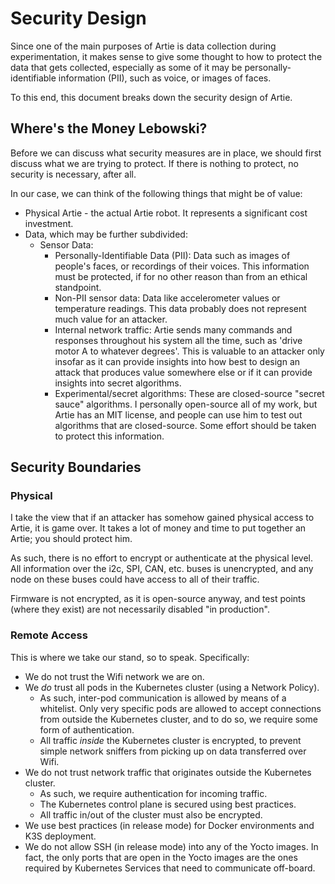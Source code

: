 # Security Design

Since one of the main purposes of Artie is data collection during experimentation,
it makes sense to give some thought to how to protect the data that gets collected,
especially as some of it may be personally-identifiable information (PII), such
as voice, or images of faces.

To this end, this document breaks down the security design of Artie.

## Where's the Money Lebowski?

Before we can discuss what security measures are in place, we should first
discuss what we are trying to protect. If there is nothing to protect, no
security is necessary, after all.

In our case, we can think of the following things that might be of value:

* Physical Artie - the actual Artie robot. It represents a significant cost investment.
* Data, which may be further subdivided:
    * Sensor Data:
        * Personally-Identifiable Data (PII): Data such as images of people's faces, or
          recordings of their voices. This information must be protected, if for no
          other reason than from an ethical standpoint.
        * Non-PII sensor data: Data like accelerometer values or temperature readings.
          This data probably does not represent much value for an attacker.
        * Internal network traffic: Artie sends many commands and responses throughout
          his system all the time, such as 'drive motor A to whatever degrees'.
          This is valuable to an attacker only insofar as it can provide insights into
          how best to design an attack that produces value somewhere else or if it can
          provide insights into secret algorithms.
        * Experimental/secret algorithms: These are closed-source "secret sauce" algorithms.
          I personally open-source all of my work, but Artie has an MIT license,
          and people can use him to test out algorithms that are closed-source.
          Some effort should be taken to protect this information.

## Security Boundaries

### Physical

I take the view that if an attacker has somehow gained physical access to Artie,
it is game over. It takes a lot of money and time to put together an Artie;
you should protect him.

As such, there is no effort to encrypt or authenticate at the physical level.
All information over the i2c, SPI, CAN, etc. buses is unencrypted,
and any node on these buses could have access to all of their traffic.

Firmware is not encrypted, as it is open-source anyway, and test points (where
they exist) are not necessarily disabled "in production".

### Remote Access

This is where we take our stand, so to speak. Specifically:

* We do not trust the Wifi network we are on.
* We *do* trust all pods in the Kubernetes cluster (using a Network Policy).
    * As such, inter-pod communication is allowed by means of a whitelist.
      Only very specific pods are allowed to accept connections from outside
      the Kubernetes cluster, and to do so, we require some form of authentication.
    * All traffic *inside* the Kubernetes cluster is encrypted, to prevent
      simple network sniffers from picking up on data transferred over Wifi.
* We do not trust network traffic that originates outside the Kubernetes cluster.
    * As such, we require authentication for incoming traffic.
    * The Kubernetes control plane is secured using best practices.
    * All traffic in/out of the cluster must also be encrypted.
* We use best practices (in release mode) for Docker environments and K3S deployment.
* We do not allow SSH (in release mode) into any of the Yocto images.
  In fact, the only ports that are open in the Yocto images are the ones required
  by Kubernetes Services that need to communicate off-board.

